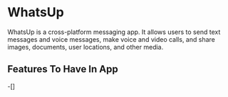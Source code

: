 # WhatsUp

WhatsUp is a cross-platform messaging app. It allows users to send text messages and voice messages, make voice and video calls, and share images, documents, user locations, and other media.

## Features To Have In App

-[] 
